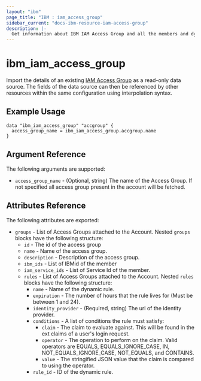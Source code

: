 ```yaml
---
layout: "ibm"
page_title: "IBM : iam_access_group"
sidebar_current: "docs-ibm-resource-iam-access-group"
description: |-
  Get information about IBM IAM Access Group and all the members and dynamic rules associated with the group.
---
```


# ibm\_iam_access_group

Import the details of an existing [IAM Access Group](https://cloud.ibm.com/iam/groups) as a read-only data source. The fields of the data source can then be referenced by other resources within the same configuration using interpolation syntax.


## Example Usage

```hcl
data "ibm_iam_access_group" "accgroup" {
  access_group_name = ibm_iam_access_group.accgroup.name
}
```

## Argument Reference

The following arguments are supported:

* `access_group_name` - (Optional, string) The name of the Access Group. If not specified all access group present in the account will be fetched.

## Attributes Reference

The following attributes are exported:

* `groups` - List of Access Groups attached to the Account.
Nested `groups` blocks have the following structure:
  * `id` - The id of the access group
  * `name` - Name of the access group.
  * `description` - Description of the access group.
  * `ibm_ids` - List of IBMid of the member
  * `iam_service_ids` - List of Service Id of the member.
  * `rules` - List of Access Groups attached to the Account.
  Nested `rules` blocks have the following structure:
    * `name` -  Name of the dynamic rule.
    * `expiration` -  The number of hours that the rule lives for (Must be between 1 and 24).
    * `identity_provider` - (Required, string) The url of the identity provider.  
    * `conditions` -  A list of conditions the rule must satisfy:
      * `claim` - The claim to evaluate against. This will be found in the ext claims of a user's login request. 
      * `operator` -  The operation to perform on the claim. Valid operators are EQUALS, EQUALS_IGNORE_CASE, IN, NOT_EQUALS_IGNORE_CASE, NOT_EQUALS, and CONTAINS.
      * `value` - The stringified JSON value that the claim is compared to using the operator.
    * `rule_id` -  ID of the dynamic rule.


    